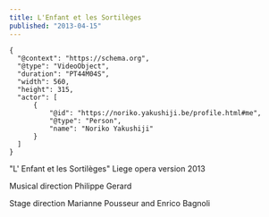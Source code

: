 ```yaml
---
title: L'Enfant et les Sortilèges
published: "2013-04-15"
---
```



```{ytid=7EveYifpgEA}
{
  "@context": "https://schema.org",
  "@type": "VideoObject",
  "duration": "PT44M04S",
  "width": 560,
  "height": 315,
  "actor": [
      {
          "@id": "https://noriko.yakushiji.be/profile.html#me",
          "@type": "Person",
          "name": "Noriko Yakushiji"
      }
  ]
}
```

"L' Enfant et les Sortilèges" Liege opera version 2013

Musical direction Philippe Gerard

Stage direction Marianne Pousseur and Enrico Bagnoli
